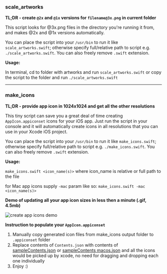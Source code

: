 ### scale_artworks 

**TL;DR - create `@2x` and `@1x` versions for `filename@3x.png` in current folder**

This script looks for @3x.png files in the directory you're running it from, and makes @2x and @1x versions automatically. 

You can place the script into your `/usr/bin` to run it like `scale_artworks.swift`; otherwise specify full/relative path to script e.g. `./scale_artworks.swift`. You can also freely remove `.swift` extension. 

**Usage:**

In terminal, cd to folder with artworks and run `scale_artworks.swift` or copy the script to the folder and run `./scale_artworks.swift`

---

### make_icons

**TL;DR - provide app icon in 1024x1024 and get all the other resolutions**

This tiny script can save you a great deal of time creating `AppIcon.appiconset` icons for your iOS app. Just run the script in your console and it will automatically create icons in all resolutions that you can use in your Xcode iOS project. 

You can place the script into your `/usr/bin` to run it like `make_icons.swift`; otherwise specify full/relative path to script e.g. `./make_icons.swift`. You can also freely remove `.swift` extension. 

**Usage:**

`make_icons.swift <icon_name(s)>`
where icon_name is relative or full path to the file

for Mac app icons supply `-mac` param like so: 
`make_icons.swift -mac <icon_name(s)>`

**Demo of updating all your app icon sizes in less then a minute (.gif, 4.5mb)**

![create app icons demo](https://github.com/truemetal/xcode-ios-icon-creation/blob/master/make_icons%20demo.gif?raw=true)

**Instruction to populate your `AppIcon.appiconset`**

1. Manually copy generated icon files from make_icons output folder to `.appiconset` folder
2. Replace contents of `Contents.json` with contents of [sampleContents.json](sampleContents.json) or [sampleContents macos.json](sampleContents%20macos.json) and all the icons would be picked up by xcode, no need for dragging and dropping each one individually
3. Enjoy :)
